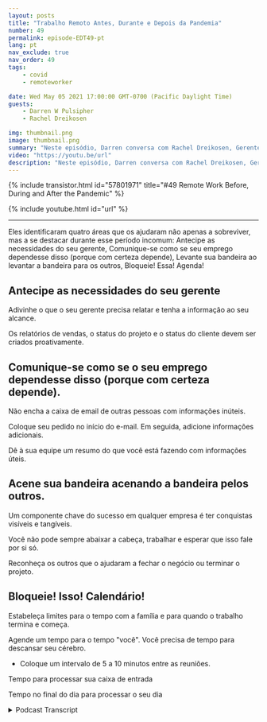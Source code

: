 ```yaml
---
layout: posts
title: "Trabalho Remoto Antes, Durante e Depois da Pandemia"
number: 49
permalink: episode-EDT49-pt
lang: pt
nav_exclude: true
nav_order: 49
tags:
    - covid
    - remoteworker

date: Wed May 05 2021 17:00:00 GMT-0700 (Pacific Daylight Time)
guests:
    - Darren W Pulsipher
    - Rachel Dreikosen

img: thumbnail.png
image: thumbnail.png
summary: "Neste episódio, Darren conversa com Rachel Dreikosen, Gerente de Desenvolvimento de Negócios no Setor Público da Intel, sobre como o COVID-19 afetou seu equilíbrio entre trabalho e vida pessoal e por que ela começou um blog para ajudar outras profissionais de vendas técnicas mulheres."
video: "https://youtu.be/url"
description: "Neste episódio, Darren conversa com Rachel Dreikosen, Gerente de Desenvolvimento de Negócios no Setor Público da Intel, sobre como o COVID-19 afetou seu equilíbrio entre trabalho e vida pessoal e por que ela começou um blog para ajudar outras profissionais de vendas técnicas mulheres."
---
```


<div>
{% include transistor.html id="57801971" title="#49 Remote Work Before, During and After the Pandemic" %}

{% include youtube.html id="url" %}
</div>

---

Eles identificaram quatro áreas que os ajudaram não apenas a sobreviver, mas a se destacar durante esse período incomum: Antecipe as necessidades do seu gerente, Comunique-se como se seu emprego dependesse disso (porque com certeza depende), Levante sua bandeira ao levantar a bandeira para os outros, Bloqueie! Essa! Agenda!

## Antecipe as necessidades do seu gerente

Adivinhe o que o seu gerente precisa relatar e tenha a informação ao seu alcance.

Os relatórios de vendas, o status do projeto e o status do cliente devem ser criados proativamente.

## Comunique-se como se o seu emprego dependesse disso (porque com certeza depende).

Não encha a caixa de email de outras pessoas com informações inúteis.

Coloque seu pedido no início do e-mail. Em seguida, adicione informações adicionais.

Dê à sua equipe um resumo do que você está fazendo com informações úteis.

## Acene sua bandeira acenando a bandeira pelos outros.

Um componente chave do sucesso em qualquer empresa é ter conquistas visíveis e tangíveis.

Você não pode sempre abaixar a cabeça, trabalhar e esperar que isso fale por si só.

Reconheça os outros que o ajudaram a fechar o negócio ou terminar o projeto.

## Bloqueie! Isso! Calendário!

Estabeleça limites para o tempo com a família e para quando o trabalho termina e começa.

Agende um tempo para o tempo "você". Você precisa de tempo para descansar seu cérebro.

* Coloque um intervalo de 5 a 10 minutos entre as reuniões.

Tempo para processar sua caixa de entrada

Tempo no final do dia para processar o seu dia



<details>
<summary> Podcast Transcript </summary>

<p></p>

</details>
